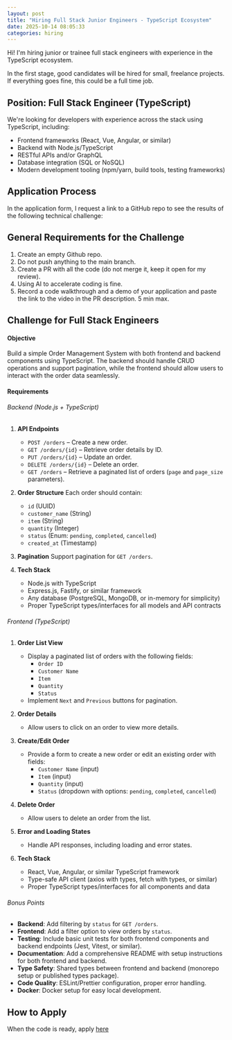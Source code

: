 ```yaml
---
layout: post
title: "Hiring Full Stack Junior Engineers - TypeScript Ecosystem"
date: 2025-10-14 08:05:33
categories: hiring
---
```


Hi! I'm hiring junior or trainee full stack engineers with experience in the TypeScript ecosystem.

In the first stage, good candidates will be hired for small, freelance projects. If everything goes fine, this could be a full time job.

## Position: Full Stack Engineer (TypeScript)

We're looking for developers with experience across the stack using TypeScript, including:
* Frontend frameworks (React, Vue, Angular, or similar)
* Backend with Node.js/TypeScript
* RESTful APIs and/or GraphQL
* Database integration (SQL or NoSQL)
* Modern development tooling (npm/yarn, build tools, testing frameworks)

## Application Process

In the application form, I request a link to a GitHub repo to see the results of the following technical challenge:

## General Requirements for the Challenge

1. Create an empty Github repo.
2. Do not push anything to the main branch.
3. Create a PR with all the code (do not merge it, keep it open for my review).
4. Using AI to accelerate coding is fine.
5. Record a code walkthrough and a demo of your application and paste the link to the video in the PR description. 5 min max.

## Challenge for Full Stack Engineers

#### Objective
Build a simple Order Management System with both frontend and backend components using TypeScript. The backend should handle CRUD operations and support pagination, while the frontend should allow users to interact with the order data seamlessly.

#### Requirements

###### Backend (Node.js + TypeScript)
1. **API Endpoints**
   - `POST /orders` – Create a new order.
   - `GET /orders/{id}` – Retrieve order details by ID.
   - `PUT /orders/{id}` – Update an order.
   - `DELETE /orders/{id}` – Delete an order.
   - `GET /orders` – Retrieve a paginated list of orders (`page` and `page_size` parameters).

2. **Order Structure**
   Each order should contain:
   - `id` (UUID)
   - `customer_name` (String)
   - `item` (String)
   - `quantity` (Integer)
   - `status` (Enum: `pending`, `completed`, `cancelled`)
   - `created_at` (Timestamp)

3. **Pagination**
   Support pagination for `GET /orders`.

4. **Tech Stack**
   - Node.js with TypeScript
   - Express.js, Fastify, or similar framework
   - Any database (PostgreSQL, MongoDB, or in-memory for simplicity)
   - Proper TypeScript types/interfaces for all models and API contracts

###### Frontend (TypeScript)
1. **Order List View**
   - Display a paginated list of orders with the following fields:
     - `Order ID`
     - `Customer Name`
     - `Item`
     - `Quantity`
     - `Status`
   - Implement `Next` and `Previous` buttons for pagination.

2. **Order Details**
   - Allow users to click on an order to view more details.

3. **Create/Edit Order**
   - Provide a form to create a new order or edit an existing order with fields:
     - `Customer Name` (input)
     - `Item` (input)
     - `Quantity` (input)
     - `Status` (dropdown with options: `pending`, `completed`, `cancelled`)

4. **Delete Order**
   - Allow users to delete an order from the list.

5. **Error and Loading States**
   - Handle API responses, including loading and error states.

6. **Tech Stack**
   - React, Vue, Angular, or similar TypeScript framework
   - Type-safe API client (axios with types, fetch with types, or similar)
   - Proper TypeScript types/interfaces for all components and data

###### Bonus Points
- **Backend**: Add filtering by `status` for `GET /orders`.
- **Frontend**: Add a filter option to view orders by `status`.
- **Testing**: Include basic unit tests for both frontend components and backend endpoints (Jest, Vitest, or similar).
- **Documentation**: Add a comprehensive README with setup instructions for both frontend and backend.
- **Type Safety**: Shared types between frontend and backend (monorepo setup or published types package).
- **Code Quality**: ESLint/Prettier configuration, proper error handling.
- **Docker**: Docker setup for easy local development.

## How to Apply

When the code is ready, apply [here](https://docs.google.com/forms/d/e/1FAIpQLSdmPAcFIoH1ap6YhJmR4KCvP0s1h9fUfFMITcevS09wioRlCg/viewform?usp=header)


